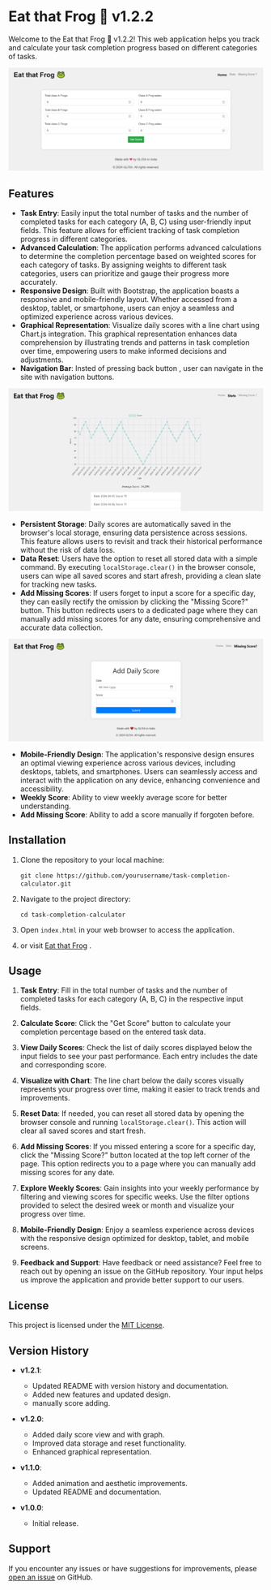 # Eat that Frog 🐸 v1.2.2

Welcome to the Eat that Frog 🐸 v1.2.2! This web application helps you track and calculate your task completion progress based on different categories of tasks.

![Alt Text](index.PNG)

## Features

-  **Task Entry**: Easily input the total number of tasks and the number of completed tasks for each category (A, B, C) using user-friendly input fields. This feature allows for efficient tracking of task completion progress in different categories.
- **Advanced Calculation**: The application performs advanced calculations to determine the completion percentage based on weighted scores for each category of tasks. By assigning weights to different task categories, users can prioritize and gauge their progress more accurately.
 - **Responsive Design**: Built with Bootstrap, the application boasts a responsive and mobile-friendly layout. Whether accessed from a desktop, tablet, or smartphone, users can enjoy a seamless and optimized experience across various devices.
- **Graphical Representation**: Visualize daily scores with a line chart using Chart.js integration. This graphical representation enhances data comprehension by illustrating trends and patterns in task completion over time, empowering users to make informed decisions and adjustments.
- **Navigation Bar**: Insted of pressing back button , user can navigate in the site with navigation buttons.
  
![Alt Text](daily-scores.PNG)

- **Persistent Storage**: Daily scores are automatically saved in the browser's local storage, ensuring data persistence across sessions. This feature allows users to revisit and track their historical performance without the risk of data loss.
-  **Data Reset**: Users have the option to reset all stored data with a simple command. By executing `localStorage.clear()` in the browser console, users can wipe all saved scores and start afresh, providing a clean slate for tracking new tasks.
- **Add Missing Scores**: If users forget to input a score for a specific day, they can easily rectify the omission by clicking the "Missing Score?" button. This button redirects users to a dedicated page where they can manually add missing scores for any date, ensuring comprehensive and accurate data collection.

![Alt Text](data-add.png)

- **Mobile-Friendly Design**: The application's responsive design ensures an optimal viewing experience across various devices, including desktops, tablets, and smartphones. Users can seamlessly access and interact with the application on any device, enhancing convenience and accessibility.
- **Weekly Score**: Ability to view weekly average score for better understanding.
- **Add Missing Score**: Ability to add a score manually if forgoten before.

## Installation

1. Clone the repository to your local machine:

   ```
   git clone https://github.com/yourusername/task-completion-calculator.git
   ```

2. Navigate to the project directory:

   ```
   cd task-completion-calculator
   ```

3. Open `index.html` in your web browser to access the application.

4. or visit [Eat that Frog](https://eatthatfrog.netlify.app/) .

## Usage

1. **Task Entry**: Fill in the total number of tasks and the number of completed tasks for each category (A, B, C) in the respective input fields.

2. **Calculate Score**: Click the "Get Score" button to calculate your completion percentage based on the entered task data.

3. **View Daily Scores**: Check the list of daily scores displayed below the input fields to see your past performance. Each entry includes the date and corresponding score.

4. **Visualize with Chart**: The line chart below the daily scores visually represents your progress over time, making it easier to track trends and improvements.

5. **Reset Data**: If needed, you can reset all stored data by opening the browser console and running `localStorage.clear()`. This action will clear all saved scores and start fresh.

6. **Add Missing Scores**: If you missed entering a score for a specific day, click the "Missing Score?" button located at the top left corner of the page. This option redirects you to a page where you can manually add missing scores for any date.

7. **Explore Weekly Scores**: Gain insights into your weekly performance by filtering and viewing scores for specific weeks. Use the filter options provided to select the desired week or month and visualize your progress over time.

8. **Mobile-Friendly Design**: Enjoy a seamless experience across devices with the responsive design optimized for desktop, tablet, and mobile screens.

9. **Feedback and Support**: Have feedback or need assistance? Feel free to reach out by opening an issue on the GitHub repository. Your input helps us improve the application and provide better support to our users.

## License

This project is licensed under the [MIT License](LICENSE).

## Version History

- **v1.2.1**:
  - Updated README with version history and documentation.
  - Added new features and updated design.
  - manually score adding. 

- **v1.2.0**:
  - Added daily score view and with graph.
  - Improved data storage and reset functionality.
  - Enhanced graphical representation.

- **v1.1.0**:
  - Added animation and aesthetic improvements.
  - Updated README and documentation.

- **v1.0.0**:
  - Initial release.

## Support

If you encounter any issues or have suggestions for improvements, please [open an issue](https://github.com/glitch7584/eatthatfrog/issues) on GitHub.
